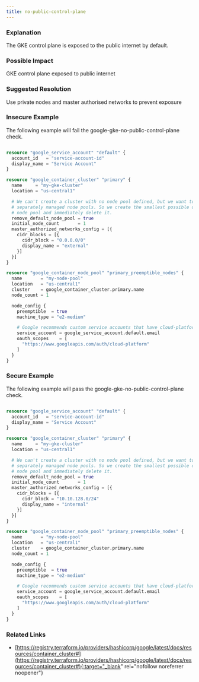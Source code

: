 ```yaml
---
title: no-public-control-plane
---
```


### Explanation

The GKE control plane is exposed to the public internet by default. 

### Possible Impact
GKE control plane exposed to public internet

### Suggested Resolution
Use private nodes and master authorised networks to prevent exposure


### Insecure Example

The following example will fail the google-gke-no-public-control-plane check.

```terraform

resource "google_service_account" "default" {
  account_id   = "service-account-id"
  display_name = "Service Account"
}

resource "google_container_cluster" "primary" {
  name     = "my-gke-cluster"
  location = "us-central1"

  # We can't create a cluster with no node pool defined, but we want to only use
  # separately managed node pools. So we create the smallest possible default
  # node pool and immediately delete it.
  remove_default_node_pool = true
  initial_node_count       = 1
  master_authorized_networks_config = [{
    cidr_blocks = [{
      cidr_block = "0.0.0.0/0"
      display_name = "external"
    }]
  }]
}

resource "google_container_node_pool" "primary_preemptible_nodes" {
  name       = "my-node-pool"
  location   = "us-central1"
  cluster    = google_container_cluster.primary.name
  node_count = 1

  node_config {
    preemptible  = true
    machine_type = "e2-medium"

    # Google recommends custom service accounts that have cloud-platform scope and permissions granted via IAM Roles.
    service_account = google_service_account.default.email
    oauth_scopes    = [
      "https://www.googleapis.com/auth/cloud-platform"
    ]
  }
}

```



### Secure Example

The following example will pass the google-gke-no-public-control-plane check.

```terraform

resource "google_service_account" "default" {
  account_id   = "service-account-id"
  display_name = "Service Account"
}

resource "google_container_cluster" "primary" {
  name     = "my-gke-cluster"
  location = "us-central1"

  # We can't create a cluster with no node pool defined, but we want to only use
  # separately managed node pools. So we create the smallest possible default
  # node pool and immediately delete it.
  remove_default_node_pool = true
  initial_node_count       = 1
  master_authorized_networks_config = [{
    cidr_blocks = [{
      cidr_block = "10.10.128.0/24"
      display_name = "internal"
    }]
  }]
}

resource "google_container_node_pool" "primary_preemptible_nodes" {
  name       = "my-node-pool"
  location   = "us-central1"
  cluster    = google_container_cluster.primary.name
  node_count = 1

  node_config {
    preemptible  = true
    machine_type = "e2-medium"

    # Google recommends custom service accounts that have cloud-platform scope and permissions granted via IAM Roles.
    service_account = google_service_account.default.email
    oauth_scopes    = [
      "https://www.googleapis.com/auth/cloud-platform"
    ]
  }
}

```




### Related Links


- [https://registry.terraform.io/providers/hashicorp/google/latest/docs/resources/container_cluster#](https://registry.terraform.io/providers/hashicorp/google/latest/docs/resources/container_cluster#){:target="_blank" rel="nofollow noreferrer noopener"}


